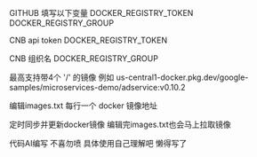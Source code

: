 GITHUB 填写以下变量
DOCKER_REGISTRY_TOKEN
DOCKER_REGISTRY_GROUP

CNB api token
DOCKER_REGISTRY_TOKEN

CNB 组织名
DOCKER_REGISTRY_GROUP

最高支持带4个 '/' 的镜像 例如
us-central1-docker.pkg.dev/google-samples/microservices-demo/adservice:v0.10.2

编辑images.txt
每行一个 docker 镜像地址

定时同步并更新docker镜像  编辑完images.txt也会马上拉取镜像

代码AI编写  不喜勿喷 具体使用自己理解吧 懒得写了
